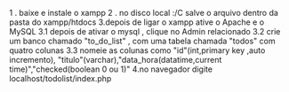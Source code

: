 1 . baixe e instale o xampp
2 . no disco local :/C salve o arquivo dentro da pasta do xampp/htdocs
3.depois de ligar o xampp ative o Apache e o MySQL
3.1 depois de ativar o mysql , clique no Admin relacionado
3.2 crie um banco chamado "to_do_list" , com uma tabela chamada "todos" com quatro colunas
3.3 nomeie as colunas como "id"(int,primary key ,auto incremento),
"titulo"(varchar),"data_hora(datatime,current time)","checked(boolean 0 ou 1)"
4.no navegador digite localhost/todolist/index.php

